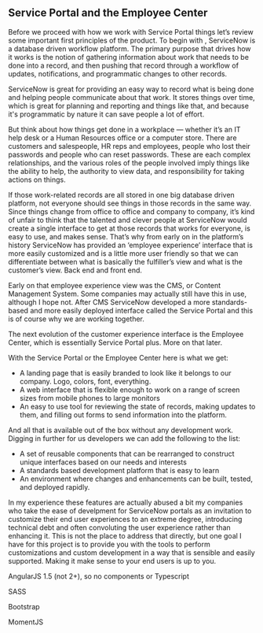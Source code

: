 ## Service Portal and the Employee Center

Before we proceed with how we work with Service Portal things let’s review some important first principles of the product. To begin with , ServiceNow is a database driven workflow platform. The primary purpose that drives how it works is the notion of gathering information about work that needs to be done into a record, and then pushing that record through a workflow of updates, notifications, and programmatic changes to other records.

ServiceNow is great for providing an easy way to record what is being done and helping people communicate about that work. It stores things over time, which is great for planning and reporting and things like that, and because it's programmatic by nature it can save people a lot of effort.

But think about how things get done in a workplace — whether it’s an IT help desk or a Human Resources office or a computer store. There are customers and salespeople, HR reps and employees, people who lost their passwords and people who can reset passwords. These are each complex relationships, and the various roles of the people involved imply things like the ability to help, the authority to view data, and responsibility for taking actions on things.

If those work-related records are all stored in one big database driven platform, not everyone should see things in those records in the same way. Since things change from office to office and company to company, it’s kind of unfair to think that the talented and clever people at ServiceNow would create a single interface to get at those records that works for everyone, is easy to use, and makes sense. That’s why from early on in the platform’s history ServiceNow has provided an ‘employee experience’ interface that is more easily customized and is a little more user friendly so that we can differentiate between what is basically the fulfiller’s view and what is the customer’s view. Back end and front end.

Early on that employee experience view was the CMS, or Content Management System. Some companies may actually still have this in use, although I hope not. After CMS ServiceNow developed a more standards-based and more easily deployed interface called the Service Portal and this is of course why we are working together.

The next evolution of the customer experience interface is the Employee Center, which is essentially Service Portal plus. More on that later.

With the Service Portal or the Employee Center here is what we get:

* A landing page that is easily branded to look like it belongs to our company. Logo, colors, font, everything.
* A web interface that is flexible enough to work on a range of screen sizes from mobile phones to large monitors
* An easy to use tool for reviewing the state of records, making updates to them, and filling out forms to send information into the platform.

And all that is available out of the box without any development work. Digging in further for us developers we can add the following to the list:

* A set of reusable components that can be rearranged to construct unique interfaces based on our needs and interests
* A standards based development platform that is easy to learn
* An environment where changes and enhancements can be built, tested, and deployed rapidly.

In my experience these features are actually abused a bit my companies who take the ease of develpment for ServiceNow portals as an invitation to customize their end user experiences to an extreme degree, introducing technical debt and often convoluting the user experience rather than enhancing it. This is not the place to address that directly, but one goal I have for this project is to provide you with the tools to perform customizations and custom development in a way that is sensible and easily supported. Making it make sense to your end users is up to you.


AngularJS 1.5 (not 2+), so no components or Typescript

SASS

Bootstrap

MomentJS

